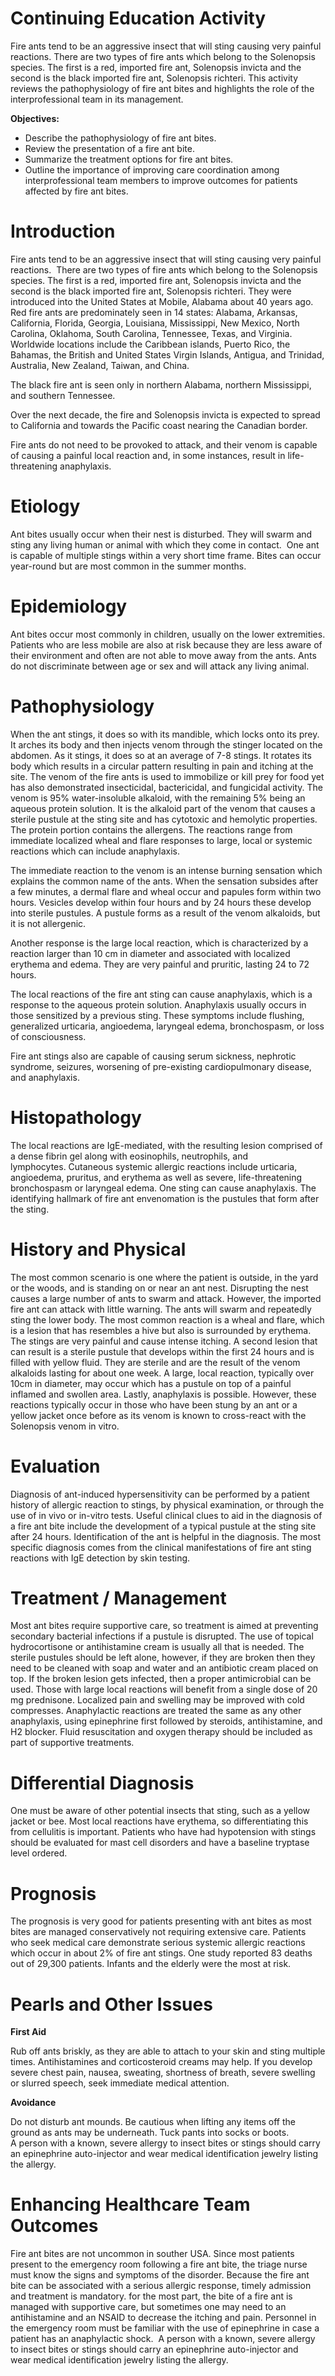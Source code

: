# Continuing Education Activity

Fire ants tend to be an aggressive insect that will sting causing very painful reactions. There are two types of fire ants which belong to the Solenopsis species. The first is a red, imported fire ant, Solenopsis invicta and the second is the black imported fire ant, Solenopsis richteri. This activity reviews the pathophysiology of fire ant bites and highlights the role of the interprofessional team in its management.

**Objectives:**
- Describe the pathophysiology of fire ant bites.
- Review the presentation of a fire ant bite.
- Summarize the treatment options for fire ant bites.
- Outline the importance of improving care coordination among interprofessional team members to improve outcomes for patients affected by fire ant bites.

# Introduction

Fire ants tend to be an aggressive insect that will sting causing very painful reactions.  There are two types of fire ants which belong to the Solenopsis species. The first is a red, imported fire ant, Solenopsis invicta and the second is the black imported fire ant, Solenopsis richteri. They were introduced into the United States at Mobile, Alabama about 40 years ago. Red fire ants are predominately seen in 14 states: Alabama, Arkansas, California, Florida, Georgia, Louisiana, Mississippi, New Mexico, North Carolina, Oklahoma, South Carolina, Tennessee, Texas, and Virginia. Worldwide locations include the Caribbean islands, Puerto Rico, the Bahamas, the British and United States Virgin Islands, Antigua, and Trinidad, Australia, New Zealand, Taiwan, and China.

The black fire ant is seen only in northern Alabama, northern Mississippi, and southern Tennessee.

Over the next decade, the fire and Solenopsis invicta is expected to spread to California and towards the Pacific coast nearing the Canadian border.

Fire ants do not need to be provoked to attack, and their venom is capable of causing a painful local reaction and, in some instances, result in life-threatening anaphylaxis.

# Etiology

Ant bites usually occur when their nest is disturbed. They will swarm and sting any living human or animal with which they come in contact.  One ant is capable of multiple stings within a very short time frame. Bites can occur year-round but are most common in the summer months.

# Epidemiology

Ant bites occur most commonly in children, usually on the lower extremities. Patients who are less mobile are also at risk because they are less aware of their environment and often are not able to move away from the ants. Ants do not discriminate between age or sex and will attack any living animal.

# Pathophysiology

When the ant stings, it does so with its mandible, which locks onto its prey. It arches its body and then injects venom through the stinger located on the abdomen. As it stings, it does so at an average of 7-8 stings. It rotates its body which results in a circular pattern resulting in pain and itching at the site. The venom of the fire ants is used to immobilize or kill prey for food yet has also demonstrated insecticidal, bactericidal, and fungicidal activity. The venom is 95% water-insoluble alkaloid, with the remaining 5% being an aqueous protein solution. It is the alkaloid part of the venom that causes a sterile pustule at the sting site and has cytotoxic and hemolytic properties. The protein portion contains the allergens. The reactions range from immediate localized wheal and flare responses to large, local or systemic reactions which can include anaphylaxis.

The immediate reaction to the venom is an intense burning sensation which explains the common name of the ants. When the sensation subsides after a few minutes, a dermal flare and wheal occur and papules form within two hours. Vesicles develop within four hours and by 24 hours these develop into sterile pustules. A pustule forms as a result of the venom alkaloids, but it is not allergenic.

Another response is the large local reaction, which is characterized by a reaction larger than 10 cm in diameter and associated with localized erythema and edema. They are very painful and pruritic, lasting 24 to 72 hours.

The local reactions of the fire ant sting can cause anaphylaxis, which is a response to the aqueous protein solution. Anaphylaxis usually occurs in those sensitized by a previous sting. These symptoms include flushing, generalized urticaria, angioedema, laryngeal edema, bronchospasm, or loss of consciousness.

Fire ant stings also are capable of causing serum sickness, nephrotic syndrome, seizures, worsening of pre-existing cardiopulmonary disease, and anaphylaxis.

# Histopathology

The local reactions are IgE-mediated, with the resulting lesion comprised of a dense fibrin gel along with eosinophils, neutrophils, and lymphocytes. Cutaneous systemic allergic reactions include urticaria, angioedema, pruritus, and erythema as well as severe, life-threatening bronchospasm or laryngeal edema. One sting can cause anaphylaxis. The identifying hallmark of fire ant envenomation is the pustules that form after the sting.

# History and Physical

The most common scenario is one where the patient is outside, in the yard or the woods, and is standing on or near an ant nest. Disrupting the nest causes a large number of ants to swarm and attack. However, the imported fire ant can attack with little warning. The ants will swarm and repeatedly sting the lower body. The most common reaction is a wheal and flare, which is a lesion that has resembles a hive but also is surrounded by erythema. The stings are very painful and cause intense itching. A second lesion that can result is a sterile pustule that develops within the first 24 hours and is filled with yellow fluid. They are sterile and are the result of the venom alkaloids lasting for about one week. A large, local reaction, typically over 10cm in diameter, may occur which has a pustule on top of a painful inflamed and swollen area. Lastly, anaphylaxis is possible. However, these reactions typically occur in those who have been stung by an ant or a yellow jacket once before as its venom is known to cross-react with the Solenopsis venom in vitro.

# Evaluation

Diagnosis of ant-induced hypersensitivity can be performed by a patient history of allergic reaction to stings, by physical examination, or through the use of in vivo or in-vitro tests. Useful clinical clues to aid in the diagnosis of a fire ant bite include the development of a typical pustule at the sting site after 24 hours. Identification of the ant is helpful in the diagnosis. The most specific diagnosis comes from the clinical manifestations of fire ant sting reactions with IgE detection by skin testing.

# Treatment / Management

Most ant bites require supportive care, so treatment is aimed at preventing secondary bacterial infections if a pustule is disrupted. The use of topical hydrocortisone or antihistamine cream is usually all that is needed. The sterile pustules should be left alone, however, if they are broken then they need to be cleaned with soap and water and an antibiotic cream placed on top. If the broken lesion gets infected, then a proper antimicrobial can be used. Those with large local reactions will benefit from a single dose of 20 mg prednisone. Localized pain and swelling may be improved with cold compresses. Anaphylactic reactions are treated the same as any other anaphylaxis, using epinephrine first followed by steroids, antihistamine, and H2 blocker. Fluid resuscitation and oxygen therapy should be included as part of supportive treatments.

# Differential Diagnosis

One must be aware of other potential insects that sting, such as a yellow jacket or bee. Most local reactions have erythema, so differentiating this from cellulitis is important. Patients who have had hypotension with stings should be evaluated for mast cell disorders and have a baseline tryptase level ordered.

# Prognosis

The prognosis is very good for patients presenting with ant bites as most bites are managed conservatively not requiring extensive care. Patients who seek medical care demonstrate serious systemic allergic reactions which occur in about 2% of fire ant stings. One study reported 83 deaths out of 29,300 patients. Infants and the elderly were the most at risk.

# Pearls and Other Issues

**First Aid**

Rub off ants briskly, as they are able to attach to your skin and sting multiple times. Antihistamines and corticosteroid creams may help. If you develop severe chest pain, nausea, sweating, shortness of breath, severe swelling or slurred speech, seek immediate medical attention.

**Avoidance**

Do not disturb ant mounds. Be cautious when lifting any items off the ground as ants may be underneath. Tuck pants into socks or boots. A person with a known, severe allergy to insect bites or stings should carry an epinephrine auto-injector and wear medical identification jewelry listing the allergy.

# Enhancing Healthcare Team Outcomes

Fire ant bites are not uncommon in souther USA. Since most patients present to the emergency room following a fire ant bite, the triage nurse must know the signs and symptoms of the disorder. Because the fire ant bite can be associated with a serious allergic response, timely admission and treatment is mandatory. for the most part, the bite of a fire ant is managed with supportive care, but sometimes one may need to an antihistamine and an NSAID to decrease the itching and pain. Personnel in the emergency room must be familiar with the use of epinephrine in case a patient has an anaphylactic shock.  A person with a known, severe allergy to insect bites or stings should carry an epinephrine auto-injector and wear medical identification jewelry listing the allergy.